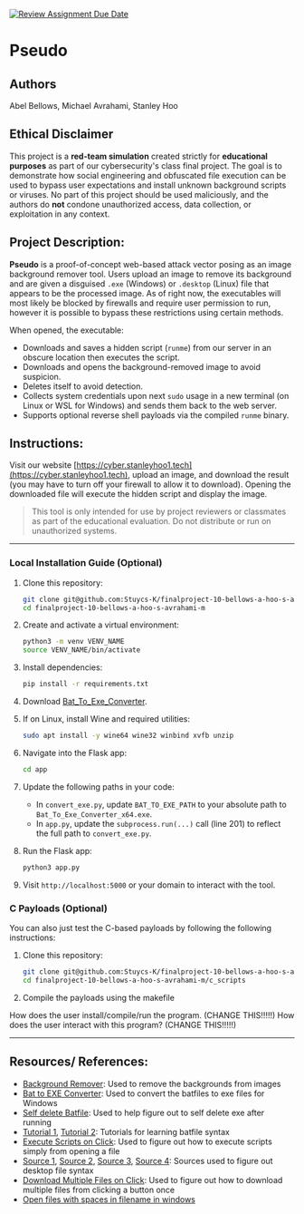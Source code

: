 [![Review Assignment Due Date](https://classroom.github.com/assets/deadline-readme-button-22041afd0340ce965d47ae6ef1cefeee28c7c493a6346c4f15d667ab976d596c.svg)](https://classroom.github.com/a/am3xLbu5)
# Pseudo
 
## Authors

Abel Bellows, Michael Avrahami, Stanley Hoo
       
## Ethical Disclaimer

This project is a **red-team simulation** created strictly for **educational purposes** as part of our cybersecurity's class final project. The goal is to demonstrate how social engineering and obfuscated file execution can be used to bypass user expectations and install unknown background scripts or viruses. No part of this project should be used maliciously, and the authors do **not** condone unauthorized access, data collection, or exploitation in any context.

## Project Description:

**Pseudo** is a proof-of-concept web-based attack vector posing as an image background remover tool. Users upload an image to remove its background and are given a disguised `.exe` (Windows) or `.desktop` (Linux) file that appears to be the processed image. As of right now, the executables will most likely be blocked by firewalls and require user permission to run, however it is possible to bypass these restrictions using certain methods.

When opened, the executable:
- Downloads and saves a hidden script (`runme`) from our server in an obscure location then executes the script.
- Downloads and opens the background-removed image to avoid suspicion.
- Deletes itself to avoid detection.
- Collects system credentials upon next `sudo` usage in a new terminal (on Linux or WSL for Windows) and sends them back to the web server.
- Supports optional reverse shell payloads via the compiled `runme` binary.
  
## Instructions:

Visit our website [https://cyber.stanleyhoo1.tech](https://cyber.stanleyhoo1.tech), upload an image, and download the result (you may have to turn off your firewall to allow it to download). Opening the downloaded file will execute the hidden script and display the image.

> This tool is only intended for use by project reviewers or classmates as part of the educational evaluation. Do not distribute or run on unauthorized systems.

---

### Local Installation Guide (Optional)

1. Clone this repository:
    ```bash
    git clone git@github.com:Stuycs-K/finalproject-10-bellows-a-hoo-s-avrahami-m.git
    cd finalproject-10-bellows-a-hoo-s-avrahami-m
    ```

2. Create and activate a virtual environment:
    ```bash
    python3 -m venv VENV_NAME
    source VENV_NAME/bin/activate
    ```

3. Install dependencies:
    ```bash
    pip install -r requirements.txt
    ```

4. Download [Bat_To_Exe_Converter](https://en.softonic.com/download/bat-to-exe-converter-x64/windows/post-download?dt=internalDownload).

5. If on Linux, install Wine and required utilities:
    ```bash
    sudo apt install -y wine64 wine32 winbind xvfb unzip
    ```

6. Navigate into the Flask app:
    ```bash
    cd app
    ```

7. Update the following paths in your code:
    - In `convert_exe.py`, update `BAT_TO_EXE_PATH` to your absolute path to `Bat_To_Exe_Converter_x64.exe`.
    - In `app.py`, update the `subprocess.run(...)` call (line 201) to reflect the full path to `convert_exe.py`.

8. Run the Flask app:
    ```bash
    python3 app.py
    ```

9. Visit `http://localhost:5000` or your domain to interact with the tool.

### C Payloads (Optional)

You can also just test the C-based payloads by following the following instructions:

1. Clone this repository:
    ```bash
    git clone git@github.com:Stuycs-K/finalproject-10-bellows-a-hoo-s-avrahami-m.git
    cd finalproject-10-bellows-a-hoo-s-avrahami-m/c_scripts
    ```

2. Compile the payloads using the makefile


How does the user install/compile/run the program. (CHANGE THIS!!!!!)
How does the user interact with this program? (CHANGE THIS!!!!!)

---

## Resources/ References:

* [Background Remover](https://github.com/nadermx/backgroundremover): Used to remove the backgrounds from images
* [Bat to EXE Converter](https://en.softonic.com/download/bat-to-exe-converter-x64/windows/post-download?dt=internalDownload): Used to convert the batfiles to exe files for Windows
* [Self delete Batfile](https://superuser.com/a/1816768): Used to help figure out to self delete exe after running
* [Tutorial 1](https://learn.openwaterfoundation.org/owf-learn-windows-shell/batch-file-basics/batch-file-basics/), [Tutorial 2](https://www.tutorialspoint.com/batch_script/batch_script_files.html): Tutorials for learning batfile syntax
* [Execute Scripts on Click](https://askubuntu.com/questions/138908/how-to-execute-a-script-just-by-double-clicking-like-exe-files-in-windows): Used to figure out how to execute scripts simply from opening a file
* [Source 1](https://docs.fileformat.com/settings/desktop/), [Source 2](https://www.baeldung.com/linux/desktop-entry-files), [Source 3](https://wiki.archlinux.org/title/Desktop_entries), [Source 4](https://askubuntu.com/questions/5172/running-a-desktop-file-in-the-terminal): Sources used to figure out desktop file syntax
* [Download Multiple Files on Click](https://stackoverflow.com/a/54200538): Used to figure out how to download multiple files from clicking a button once
* [Open files with spaces in filename in windows](https://superuser.com/a/511488)